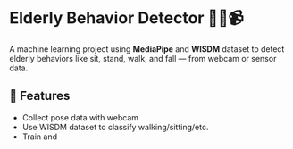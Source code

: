 # Elderly Behavior Detector 🧓🏻📹

A machine learning project using **MediaPipe** and **WISDM** dataset to detect elderly behaviors like sit, stand, walk, and fall — from webcam or sensor data.

## 🧠 Features

- Collect pose data with webcam
- Use WISDM dataset to classify walking/sitting/etc.
- Train and

